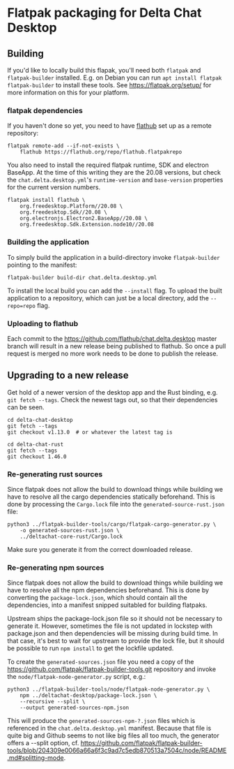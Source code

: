 # Flatpak packaging for Delta Chat Desktop

## Building

If you'd like to locally build this flapak, you'll need both `flatpak`
and `flatpak-builder` installed.  E.g. on Debian you can run `apt
install flatpak flatpak-builder` to install these tools.  See
https://flatpak.org/setup/ for more information on this for your
platform.

### flatpak dependencies

If you haven't done so yet, you need to have
[flathub](https://flathub.org) set up as a remote repository:

```
flatpak remote-add --if-not-exists \
    flathub https://flathub.org/repo/flathub.flatpakrepo
```

You also need to install the required flatpak runtime, SDK and
electron BaseApp.  At the time of this writing they are the 20.08
versions, but check the `chat.delta.desktop.yml`'s `runtime-version`
and `base-version` properties for the current version numbers.

```
flatpak install flathub \
    org.freedesktop.Platform//20.08 \
    org.freedesktop.Sdk//20.08 \
    org.electronjs.Electron2.BaseApp//20.08 \
    org.freedesktop.Sdk.Extension.node10//20.08
```


### Building the application

To simply build the application in a build-directory invoke
`flatpak-builder` pointing to the manifest:
```
flatpak-builder build-dir chat.delta.desktop.yml
```

To install the local build you can add the `--install` flag.  To
upload the built application to a repository, which can just be a
local directory, add the `--repo=repo` flag.


### Uploading to flathub

Each commit to the https://github.com/flathub/chat.delta.desktop
master branch will result in a new release being published to
flathub.  So once a pull request is merged no more work needs to be
done to publish the release.


## Upgrading to a new release

Get hold of a newer version of the desktop app and the Rust binding,
e.g. `git fetch --tags`.  Check the newest tags out, so that their
dependencies can be seen.

```
cd delta-chat-desktop
git fetch --tags
git checkout v1.13.0  # or whatever the latest tag is
```

```
cd delta-chat-rust
git fetch --tags
git checkout 1.46.0
```

### Re-generating rust sources

Since flatpak does not allow the build to download things while
building we have to resolve all the cargo dependencies statically
beforehand.  This is done by processing the `Cargo.lock` file into the
`generated-source-rust.json` file:

```
python3 ../flatpak-builder-tools/cargo/flatpak-cargo-generator.py \
    -o generated-sources-rust.json \
    ../deltachat-core-rust/Cargo.lock
```

Make sure you generate it from the correct downloaded release.


### Re-generating npm sources

Since flatpak does not allow the build to download things while
building we have to resolve all the npm dependencies beforehand.
This is done by converting the `package-lock.json`, which should
contain all the dependencies, into a manifest snipped suitabled for
building flatpaks.

Upstream ships the package-lock.json file so it should not be
necessary to generate it.  However, sometimes the file is not
updated in lockstep with package.json and then dependencies will
be missing during build time.  In that case, it's best to wait for
upstream to provide the lock file, but it should be possible to run
`npm install` to get the lockfile updated.

To create the `generated-sources.json` file you need a copy of the
https://github.com/flatpak/flatpak-builder-tools.git repository and
invoke the `node/flatpak-node-generator.py` script, e.g.:

```
python3 ../flatpak-builder-tools/node/flatpak-node-generator.py \
    npm ../deltachat-desktop/package-lock.json \
    --recursive --split \
    --output generated-sources-npm.json
```

This will produce the `generated-sources-npm-?.json` files which is referenced
in the `chat.delta.desktop.yml` manifest.  Because that file is quite big
and Github seems to not like big files all too much, the generator offers
a --split option, cf. https://github.com/flatpak/flatpak-builder-tools/blob/204309e0066a66a6f3c9ad7c5edb870513a7504c/node/README.md#splitting-mode.

